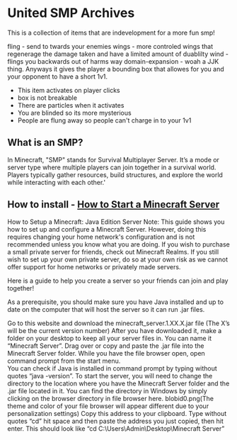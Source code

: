 # United SMP Archives

This is a collection of items that are indevelopment for a more fun smp! 

fling - send to twards your enemies
wings - more controled wings that regenerage the damage taken and have a limited amount of duablilty
wind - flings you backwards out of harms way
domain-expansion - woah a JJK thing. Anyways it gives the player a bounding box that allowes for you and your opponent to have a short 1v1. 

- This item activates on player clicks
- box is not breakable
- There are particles when it activates
- You are blinded so its more mysterious
- People are flung away so people can't charge in to your 1v1

## What is an SMP?
In Minecraft, "SMP" stands for Survival Multiplayer Server. 
It’s a mode or server type where multiple players can join together in a survival world. Players typically gather resources, build structures, and explore the world while interacting with each other.'

## How to install - [How to Start a Minecraft Server](https://help.minecraft.net/hc/en-us/articles/360058525452-How-to-Setup-a-Minecraft-Java-Edition-Server)

How to Setup a Minecraft: Java Edition Server
Note: This guide shows you how to set up and configure a Minecraft Server. However, doing this requires changing your home network's configuration and is not recommended unless you know what you are doing. If you wish to purchase a small private server for friends, check out Minecraft Realms. If you still wish to set up your own private server, do so at your own risk as we cannot offer support for home networks or privately made servers. 

Here is a guide to help you create a server so your friends can join and play together!  

As a prerequisite, you should make sure you have Java installed and up to date on the computer that will host the server so it can run .jar files. 

Go to this website and download the minecraft_server.1.XX.X.jar file (The X’s will be the current version number) 
After you have downloaded it, make a folder on your desktop to keep all your server files in. You can name it “Minecraft Server”. 
Drag over or copy and paste the .jar file into the Minecraft Server folder. 
While you have the file browser open, open command prompt from the start menu.  
You can check if Java is installed in command prompt by typing without quotes “java -version”. 
To start the server, you will need to change the directory to the location where you have the Minecraft Server folder and the .jar file located in it. 
You can find the directory in Windows by simply clicking on the browser directory in file browser here. blobid0.png(The theme and color of your file browser will appear different due to your personalization settings) 
Copy this address to your clipboard. 
Type without quotes “cd” hit space and then paste the address you just copied, then hit enter. 
This should look like “cd C:\Users\Admin\Desktop\Minecraft Server” 

